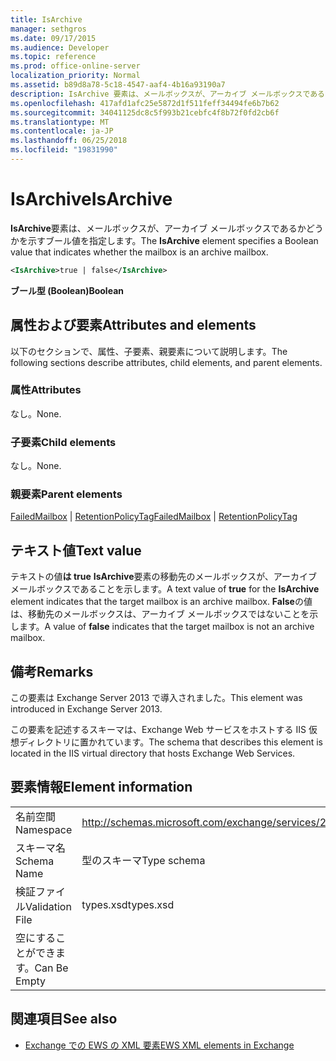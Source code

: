 ```yaml
---
title: IsArchive
manager: sethgros
ms.date: 09/17/2015
ms.audience: Developer
ms.topic: reference
ms.prod: office-online-server
localization_priority: Normal
ms.assetid: b89d8a78-5c18-4547-aaf4-4b16a93190a7
description: IsArchive 要素は、メールボックスが、アーカイブ メールボックスであるかどうかを示すブール値を指定します。
ms.openlocfilehash: 417afd1afc25e5872d1f511feff34494fe6b7b62
ms.sourcegitcommit: 34041125dc8c5f993b21cebfc4f8b72f0fd2cb6f
ms.translationtype: MT
ms.contentlocale: ja-JP
ms.lasthandoff: 06/25/2018
ms.locfileid: "19831990"
---
```

# <a name="isarchive"></a><span data-ttu-id="e7426-103">IsArchive</span><span class="sxs-lookup"><span data-stu-id="e7426-103">IsArchive</span></span>

<span data-ttu-id="e7426-104">**IsArchive**要素は、メールボックスが、アーカイブ メールボックスであるかどうかを示すブール値を指定します。</span><span class="sxs-lookup"><span data-stu-id="e7426-104">The **IsArchive** element specifies a Boolean value that indicates whether the mailbox is an archive mailbox.</span></span> 
  
```XML
<IsArchive>true | false</IsArchive>
```

 <span data-ttu-id="e7426-105">**ブール型 (Boolean)**</span><span class="sxs-lookup"><span data-stu-id="e7426-105">**Boolean**</span></span>
## <a name="attributes-and-elements"></a><span data-ttu-id="e7426-106">属性および要素</span><span class="sxs-lookup"><span data-stu-id="e7426-106">Attributes and elements</span></span>

<span data-ttu-id="e7426-107">以下のセクションで、属性、子要素、親要素について説明します。</span><span class="sxs-lookup"><span data-stu-id="e7426-107">The following sections describe attributes, child elements, and parent elements.</span></span>
  
### <a name="attributes"></a><span data-ttu-id="e7426-108">属性</span><span class="sxs-lookup"><span data-stu-id="e7426-108">Attributes</span></span>

<span data-ttu-id="e7426-109">なし。</span><span class="sxs-lookup"><span data-stu-id="e7426-109">None.</span></span>
  
### <a name="child-elements"></a><span data-ttu-id="e7426-110">子要素</span><span class="sxs-lookup"><span data-stu-id="e7426-110">Child elements</span></span>

<span data-ttu-id="e7426-111">なし。</span><span class="sxs-lookup"><span data-stu-id="e7426-111">None.</span></span>
  
### <a name="parent-elements"></a><span data-ttu-id="e7426-112">親要素</span><span class="sxs-lookup"><span data-stu-id="e7426-112">Parent elements</span></span>

<span data-ttu-id="e7426-113">[FailedMailbox](failedmailbox.md) | [RetentionPolicyTag](retentionpolicytag.md)</span><span class="sxs-lookup"><span data-stu-id="e7426-113">[FailedMailbox](failedmailbox.md) | [RetentionPolicyTag](retentionpolicytag.md)</span></span>
  
## <a name="text-value"></a><span data-ttu-id="e7426-114">テキスト値</span><span class="sxs-lookup"><span data-stu-id="e7426-114">Text value</span></span>

<span data-ttu-id="e7426-115">テキストの値**は true** **IsArchive**要素の移動先のメールボックスが、アーカイブ メールボックスであることを示します。</span><span class="sxs-lookup"><span data-stu-id="e7426-115">A text value of **true** for the **IsArchive** element indicates that the target mailbox is an archive mailbox.</span></span> <span data-ttu-id="e7426-116">**False**の値は、移動先のメールボックスは、アーカイブ メールボックスではないことを示します。</span><span class="sxs-lookup"><span data-stu-id="e7426-116">A value of **false** indicates that the target mailbox is not an archive mailbox.</span></span> 
  
## <a name="remarks"></a><span data-ttu-id="e7426-117">備考</span><span class="sxs-lookup"><span data-stu-id="e7426-117">Remarks</span></span>

<span data-ttu-id="e7426-118">この要素は Exchange Server 2013 で導入されました。</span><span class="sxs-lookup"><span data-stu-id="e7426-118">This element was introduced in Exchange Server 2013.</span></span>
  
<span data-ttu-id="e7426-119">この要素を記述するスキーマは、Exchange Web サービスをホストする IIS 仮想ディレクトリに置かれています。</span><span class="sxs-lookup"><span data-stu-id="e7426-119">The schema that describes this element is located in the IIS virtual directory that hosts Exchange Web Services.</span></span>
  
## <a name="element-information"></a><span data-ttu-id="e7426-120">要素情報</span><span class="sxs-lookup"><span data-stu-id="e7426-120">Element information</span></span>

|||
|:-----|:-----|
|<span data-ttu-id="e7426-121">名前空間</span><span class="sxs-lookup"><span data-stu-id="e7426-121">Namespace</span></span>  <br/> |http://schemas.microsoft.com/exchange/services/2006/types  <br/> |
|<span data-ttu-id="e7426-122">スキーマ名</span><span class="sxs-lookup"><span data-stu-id="e7426-122">Schema Name</span></span>  <br/> |<span data-ttu-id="e7426-123">型のスキーマ</span><span class="sxs-lookup"><span data-stu-id="e7426-123">Type schema</span></span>  <br/> |
|<span data-ttu-id="e7426-124">検証ファイル</span><span class="sxs-lookup"><span data-stu-id="e7426-124">Validation File</span></span>  <br/> |<span data-ttu-id="e7426-125">types.xsd</span><span class="sxs-lookup"><span data-stu-id="e7426-125">types.xsd</span></span>  <br/> |
|<span data-ttu-id="e7426-126">空にすることができます。</span><span class="sxs-lookup"><span data-stu-id="e7426-126">Can Be Empty</span></span>  <br/> ||
   
## <a name="see-also"></a><span data-ttu-id="e7426-127">関連項目</span><span class="sxs-lookup"><span data-stu-id="e7426-127">See also</span></span>



- [<span data-ttu-id="e7426-128">Exchange での EWS の XML 要素</span><span class="sxs-lookup"><span data-stu-id="e7426-128">EWS XML elements in Exchange</span></span>](ews-xml-elements-in-exchange.md)

